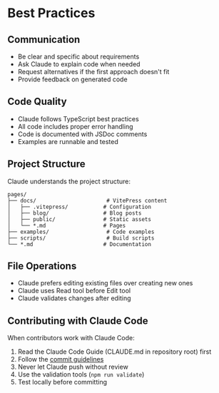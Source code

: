 # Best Practices

## Communication

- Be clear and specific about requirements
- Ask Claude to explain code when needed
- Request alternatives if the first approach doesn't fit
- Provide feedback on generated code

## Code Quality

- Claude follows TypeScript best practices
- All code includes proper error handling
- Code is documented with JSDoc comments
- Examples are runnable and tested

## Project Structure

Claude understands the project structure:

```
pages/
├── docs/                      # VitePress content
│   ├── .vitepress/           # Configuration
│   ├── blog/                 # Blog posts
│   ├── public/               # Static assets
│   └── *.md                  # Pages
├── examples/                  # Code examples
├── scripts/                   # Build scripts
└── *.md                      # Documentation
```

## File Operations

- Claude prefers editing existing files over creating new ones
- Claude uses Read tool before Edit tool
- Claude validates changes after editing

## Contributing with Claude Code

When contributors work with Claude Code:

1. Read the Claude Code Guide (CLAUDE.md in repository root) first
2. Follow the [commit guidelines](./commit-guidelines.md)
3. Never let Claude push without review
4. Use the validation tools (`npm run validate`)
5. Test locally before committing
